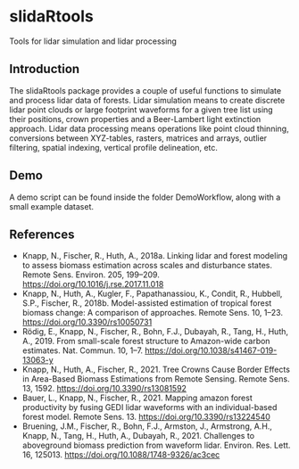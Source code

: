 # slidaRtools
Tools for lidar simulation and lidar processing

## Introduction 
The slidaRtools package provides a couple of useful functions to simulate and process lidar data of forests. 
Lidar simulation means to create discrete lidar point clouds or large footprint waveforms for a given tree list 
using their positions, crown properties and a Beer-Lambert light extinction approach. Lidar data processing means 
operations like point cloud thinning, conversions between XYZ-tables, rasters, matrices and arrays, outlier 
filtering, spatial indexing, vertical profile delineation, etc.

## Demo
A demo script can be found inside the folder DemoWorkflow, along with a small example dataset.

## References
- Knapp, N., Fischer, R., Huth, A., 2018a. Linking lidar and forest modeling to assess biomass estimation across scales and disturbance states. Remote Sens. Environ. 205, 199–209. https://doi.org/10.1016/j.rse.2017.11.018
- Knapp, N., Huth, A., Kugler, F., Papathanassiou, K., Condit, R., Hubbell, S.P., Fischer, R., 2018b. Model-assisted estimation of tropical forest biomass change: A comparison of approaches. Remote Sens. 10, 1–23. https://doi.org/10.3390/rs10050731
- Rödig, E., Knapp, N., Fischer, R., Bohn, F.J., Dubayah, R., Tang, H., Huth, A., 2019. From small-scale forest structure to Amazon-wide carbon estimates. Nat. Commun. 10, 1–7. https://doi.org/10.1038/s41467-019-13063-y
- Knapp, N., Huth, A., Fischer, R., 2021. Tree Crowns Cause Border Effects in Area-Based Biomass Estimations from Remote Sensing. Remote Sens. 13, 1592. https://doi.org/10.3390/rs13081592
- Bauer, L., Knapp, N., Fischer, R., 2021. Mapping amazon forest productivity by fusing GEDI lidar waveforms with an individual-based forest model. Remote Sens. 13. https://doi.org/10.3390/rs13224540
- Bruening, J.M., Fischer, R., Bohn, F.J., Armston, J., Armstrong, A.H., Knapp, N., Tang, H., Huth, A., Dubayah, R., 2021. Challenges to aboveground biomass prediction from waveform lidar. Environ. Res. Lett. 16, 125013. https://doi.org/10.1088/1748-9326/ac3cec

